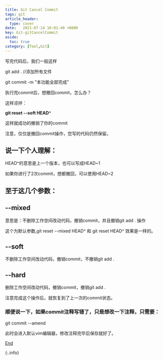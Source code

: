 ```yaml
---
title: Git Cancel Commit
tags: git
article_header:
  type: cover
date:   2021-07-24 16:01:40 +0800
key: Git-gitCancelCommit
aside:
  toc: true
category: [Tool,Git]
---
```






写完代码后，我们一般这样

git add . //添加所有文件

git commit -m "本功能全部完成"

 

执行完commit后，想撤回commit，怎么办？

 

这样凉拌：

**git reset --soft HEAD^**

 

这样就成功的撤销了你的commit

注意，仅仅是撤回commit操作，您写的代码仍然保留。

 

 

## 说一下个人理解：

HEAD^的意思是上一个版本，也可以写成HEAD~1

如果你进行了2次commit，想都撤回，可以使用HEAD~2

 

## 至于这几个参数：

## --mixed 

意思是：不删除工作空间改动代码，撤销commit，并且撤销git add . 操作

这个为默认参数,git reset --mixed HEAD^ 和 git reset HEAD^ 效果是一样的。

 

## --soft  

不删除工作空间改动代码，撤销commit，不撤销git add . 

 

## --hard

删除工作空间改动代码，撤销commit，撤销git add . 

注意完成这个操作后，就恢复到了上一次的commit状态。

 

 

### 顺便说一下，如果commit注释写错了，只是想改一下注释，只需要：

git commit --amend

此时会进入默认vim编辑器，修改注释完毕后保存就好了。



[End]()

{:.info}  

